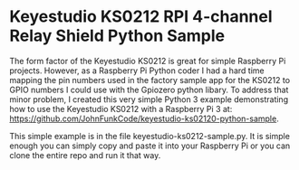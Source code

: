 # Keyestudio KS0212 RPI 4-channel Relay Shield Python Sample

The form factor of the Keyestudio KS0212 is great for simple Raspberry Pi projects. However, as a Raspberry Pi Python coder I had a hard time mapping the pin numbers used in the factory sample app for the KS0212 to GPIO numbers I could use with the Gpiozero python libary. To address that minor problem, I created this very simple Python 3 example demonstrating how to use the Keyestudio KS0212 with a Raspberry Pi 3 at: https://github.com/JohnFunkCode/keyestudio-ks02120-python-sample.

This simple example is in the file keyestudio-ks0212-sample.py.  It is simple enough you can simply copy and paste it into your Raspberry Pi or you can clone the entire repo and run it that way.
